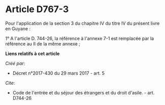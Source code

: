 # Article D767-3

Pour l'application de la section 3 du chapitre IV du titre IV du présent livre en Guyane : 

1° A l'article D. 744-26, la référence à l'annexe 7-1 est remplacée par la référence au II de la même annexe ;

**Liens relatifs à cet article**

_Créé par_:

  - Décret n°2017-430 du 29 mars 2017 - art. 5

_Cite_:

  - Code de l'entrée et du séjour des étrangers et du droit d'asile. - art. D744-26
